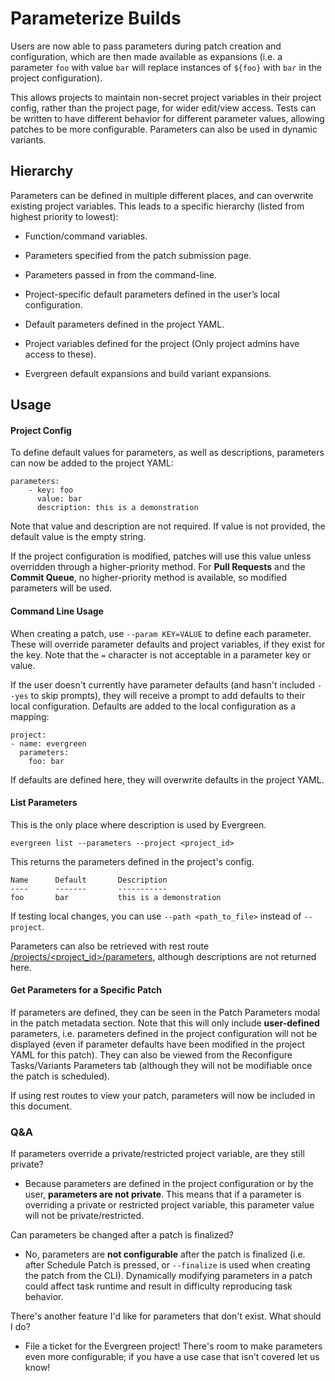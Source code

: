 # Parameterize Builds

Users are now able to pass parameters during patch creation and configuration, which are then made available as expansions (i.e. a parameter `foo` with value `bar` will replace instances of `${foo}` with `bar` in the project configuration).

This allows projects to maintain non-secret project variables in their project config, rather than the project page, for wider edit/view access. Tests can be written to have different behavior for different parameter values, allowing patches to be more configurable. Parameters can also be used in dynamic variants.

## Hierarchy

Parameters can be defined in multiple different places, and can overwrite existing project variables. This leads to a specific hierarchy (listed from highest priority to lowest):

* Function/command variables.

* Parameters specified from the patch submission page.

* Parameters passed in from the command-line.

* Project-specific default parameters defined in the user’s local configuration.

* Default parameters defined in the project YAML.

* Project variables defined for the project (Only project admins have access to these).

* Evergreen default expansions and build variant expansions.

## Usage

#### Project Config

To define default values for parameters, as well as descriptions, parameters can now be added to the project YAML:
```
parameters:
    - key: foo
      value: bar
      description: this is a demonstration
```

Note that value and description are not required. If value is not provided, the default value is the empty string.

If the project configuration is modified, patches will use this value unless overridden through a higher-priority method. For **Pull Requests** and the **Commit Queue**, no higher-priority method is available, so modified parameters will be used.

#### Command Line Usage

When creating a patch, use `--param KEY=VALUE` to define each parameter. These will override parameter defaults and project variables, if they exist for the key. Note that the `=` character is not acceptable in a parameter key or value.

If the user doesn't currently have parameter defaults (and hasn't included `--yes` to skip prompts), they will receive a prompt to add defaults to their local configuration. Defaults are added to the local configuration as a mapping: 

```
project: 
- name: evergreen
  parameters:
    foo: bar
```

If defaults are defined here, they will overwrite defaults in the project YAML. 

#### List Parameters

This is the only place where description is used by Evergreen.

```
evergreen list --parameters --project <project_id> 
```
This returns the parameters defined in the project's config.
```
Name      Default       Description
----      -------       -----------
foo       bar           this is a demonstration
```
If testing local changes, you can use ``--path <path_to_file>`` instead of ``--project``.

Parameters can also be retrieved with rest route [/projects/<project_id>/parameters](https://github.com/evergreen-ci/evergreen/wiki/REST-V2-Usage#get-current-parameters-for-a-project), although descriptions are not returned here.

#### Get Parameters for a Specific Patch

If parameters are defined, they can be seen in the Patch Parameters modal in the patch metadata section. Note that this will only include **user-defined** parameters, i.e. parameters defined in the project configuration will not be displayed (even if parameter defaults have been modified in the project YAML for this patch). They can also be viewed from the Reconfigure Tasks/Variants Parameters tab (although they will not be modifiable once the patch is scheduled).

If using rest routes to view your patch, parameters will now be included in this document.

### Q&A


If parameters override a private/restricted project variable, are they still private?

* Because parameters are defined in the project configuration or by the user, **parameters are not private**. This means that if a parameter is overriding a private or restricted project variable, this parameter value will not be private/restricted.

Can parameters be changed after a patch is finalized?

* No, parameters are **not configurable** after the patch is finalized (i.e. after Schedule Patch is pressed, or `--finalize` is used when creating the patch from the CLI). Dynamically modifying parameters in a patch could affect task runtime and result in difficulty reproducing task behavior.

There's another feature I'd like for parameters that don't exist. What should I do?

* File a ticket for the Evergreen project! There's room to make parameters even more configurable; if you have a use case that isn't covered let us know!
